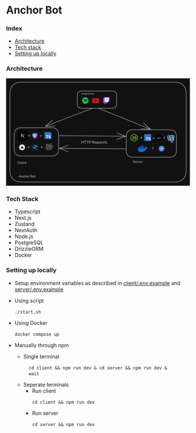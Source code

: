 # Anchor Bot

### Index

- [Architecture](#architecture)
- [Tech stack](#tech-stack)
- [Setting up locally](#setting-up-locally)

### Architecture

![Image of architecture](client/public/arch3.png)

### Tech Stack

- Typescript
- Next.js
- Zustand
- NextAuth
- Node.js
- PostgreSQL
- DrizzleORM
- Docker

### Setting up locally

- Setup environment variables as described in [client/.env.example](client/.env.example) and [server/.env.example](server/.env.example)

- Using script
  ```
  ./start.sh
  ```
- Using Docker
  ```
  docker compose up
  ```
- Manually through npm
  - Single terminal
    ```
      cd client && npm run dev & cd server && npm run dev &
      wait
    ```
  - Seperate terminals
    - Run client
      ```
      cd client && npm run dev
      ```
    - Run server
      ```
      cd server && npm run dev
      ```
